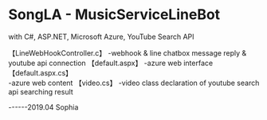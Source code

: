 # SongLA - MusicServiceLineBot
with C#, ASP.NET, Microsoft Azure, YouTube Search API 

【LineWebHookController.c】
-webhook & line chatbox message reply & youtube api connection
【default.aspx】
-azure web interface
【default.aspx.cs】	   
-azure web content
【video.cs】
-video class declaration of youtube search api searching result

------2019.04 Sophia
